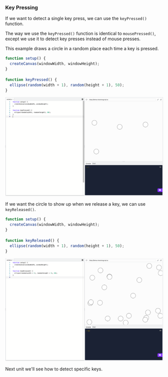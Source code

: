 ### Key Pressing

If we want to detect a single key press, we can use the `keyPressed()` function. 

The way we use the `keyPressed()` function is identical to `mousePressed()`, except we use it to detect key presses instead of mouse presses. 

This example draws a circle in a random place each time a key is pressed.

```js
function setup() {
  createCanvas(windowWidth, windowHeight);
}

function keyPressed() {
  ellipse(random(width + 1), random(height + 1), 50);
}
```

![](../../Images/Key_Pressed.png)

If we want the circle to show up when we release a key, we can use `keyReleased()`.

```js
function setup() {
  createCanvas(windowWidth, windowHeight);
}

function keyReleased() {
  ellipse(random(width + 1), random(height + 1), 50);
}
```

![](../../Images/Key_Released_1.png)

Next unit we'll see how to detect specific keys.
